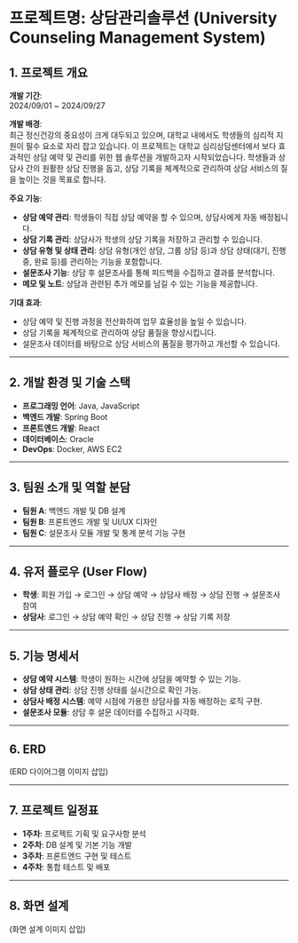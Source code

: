 # 프로젝트명: 상담관리솔루션 (University Counseling Management System)

## 1. 프로젝트 개요

**개발 기간**:  
2024/09/01 ~ 2024/09/27

**개발 배경**:  
최근 정신건강의 중요성이 크게 대두되고 있으며, 대학교 내에서도 학생들의 심리적 지원이 필수 요소로 자리 잡고 있습니다. 
이 프로젝트는 대학교 심리상담센터에서 보다 효과적인 상담 예약 및 관리를 위한 웹 솔루션을 개발하고자 시작되었습니다. 
학생들과 상담사 간의 원활한 상담 진행을 돕고, 상담 기록을 체계적으로 관리하여 상담 서비스의 질을 높이는 것을 목표로 합니다.

**주요 기능**:
- **상담 예약 관리**: 학생들이 직접 상담 예약을 할 수 있으며, 상담사에게 자동 배정됩니다.
- **상담 기록 관리**: 상담사가 학생의 상담 기록을 저장하고 관리할 수 있습니다.
- **상담 유형 및 상태 관리**: 상담 유형(개인 상담, 그룹 상담 등)과 상담 상태(대기, 진행 중, 완료 등)를 관리하는 기능을 포함합니다.
- **설문조사 기능**: 상담 후 설문조사를 통해 피드백을 수집하고 결과를 분석합니다.
- **메모 및 노트**: 상담과 관련된 추가 메모를 남길 수 있는 기능을 제공합니다.

**기대 효과**:  
- 상담 예약 및 진행 과정을 전산화하여 업무 효율성을 높일 수 있습니다.
- 상담 기록을 체계적으로 관리하여 상담 품질을 향상시킵니다.
- 설문조사 데이터를 바탕으로 상담 서비스의 품질을 평가하고 개선할 수 있습니다.

---

## 2. 개발 환경 및 기술 스택

- **프로그래밍 언어**: Java, JavaScript  
- **백엔드 개발**: Spring Boot  
- **프론트엔드 개발**: React  
- **데이터베이스**: Oracle
- **DevOps**: Docker, AWS EC2

---

## 3. 팀원 소개 및 역할 분담

- **팀원 A**: 백엔드 개발 및 DB 설계  
- **팀원 B**: 프론트엔드 개발 및 UI/UX 디자인  
- **팀원 C**: 설문조사 모듈 개발 및 통계 분석 기능 구현  

---

## 4. 유저 플로우 (User Flow)

- **학생**: 회원 가입 → 로그인 → 상담 예약 → 상담사 배정 → 상담 진행 → 설문조사 참여  
- **상담사**: 로그인 → 상담 예약 확인 → 상담 진행 → 상담 기록 저장  

---

## 5. 기능 명세서

- **상담 예약 시스템**: 학생이 원하는 시간에 상담을 예약할 수 있는 기능.  
- **상담 상태 관리**: 상담 진행 상태를 실시간으로 확인 가능.  
- **상담사 배정 시스템**: 예약 시점에 가용한 상담사를 자동 배정하는 로직 구현.  
- **설문조사 모듈**: 상담 후 설문 데이터를 수집하고 시각화.

---

## 6. ERD

(ERD 다이어그램 이미지 삽입)

---

## 7. 프로젝트 일정표

- **1주차**: 프로젝트 기획 및 요구사항 분석  
- **2주차**: DB 설계 및 기본 기능 개발  
- **3주차**: 프론트엔드 구현 및 테스트  
- **4주차**: 통합 테스트 및 배포  

---

## 8. 화면 설계

(화면 설계 이미지 삽입)

